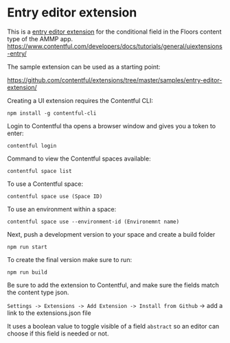 # Entry editor extension

This is a [entry editor extension](https://www.contentful.com/developers/docs/extensibility/ui-extensions/) for the conditional field in the Floors content type of the AMMP app.
https://www.contentful.com/developers/docs/tutorials/general/uiextensions-entry/


The sample extension can be used as a starting point:

https://github.com/contentful/extensions/tree/master/samples/entry-editor-extension/


Creating a UI extension requires the Contentful CLI:

`npm install -g contentful-cli`

Login to Contentful tha opens a browser window and gives you a token to enter:

`contentful login`

Command to view the Contentful spaces available:

`contentful space list`

To use a Contentful space:

`contentful space use (Space ID)`

To use an environment within a space:

`contentful space use --environment-id (Environemnt name)`

Next, push a development version to your space and create a build folder

`npm run start`

To create the final version make sure to run:

`npm run build`

Be sure to add the extension to Contentful, and make sure the fields match the content type json.

`Settings -> Extensions -> Add Extension -> Install from Github` -> add a link to the extensions.json file

It uses a boolean value to toggle visible of a field `abstract` so an editor can choose if this field is needed or not.



